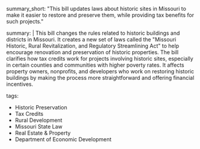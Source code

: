 summary_short: "This bill updates laws about historic sites in Missouri to make it easier to restore and preserve them, while providing tax benefits for such projects."

summary: |
  This bill changes the rules related to historic buildings and districts in Missouri. It creates a new set of laws called the "Missouri Historic, Rural Revitalization, and Regulatory Streamlining Act" to help encourage renovation and preservation of historic properties. The bill clarifies how tax credits work for projects involving historic sites, especially in certain counties and communities with higher poverty rates. It affects property owners, nonprofits, and developers who work on restoring historic buildings by making the process more straightforward and offering financial incentives.

tags:
  - Historic Preservation
  - Tax Credits
  - Rural Development
  - Missouri State Law
  - Real Estate & Property
  - Department of Economic Development
